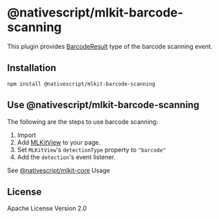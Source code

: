# @nativescript/mlkit-barcode-scanning

This plugin provides [BarcodeResult]() type of the barcode scanning event.

## Installation
```shell
npm install @nativescript/mlkit-barcode-scanning
```

## Use @nativescript/mlkit-barcode-scanning
The following are the steps to use barcode scanning:

1. Import 
2. Add [MLKitView]() to your page.
2. Set `MLKitView`'s `detectionType` property to `"barcode"`
3. Add the `detection`'s event listener.

See [@nativescript/mlkit-core](/packages/mlkit-core/README.md) Usage

## License

Apache License Version 2.0
